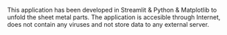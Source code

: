 This application has been developed in Streamlit & Python & Matplotlib to unfold the sheet metal parts.
The application is accesible through Internet, does not contain any viruses and not store data to any external server.
